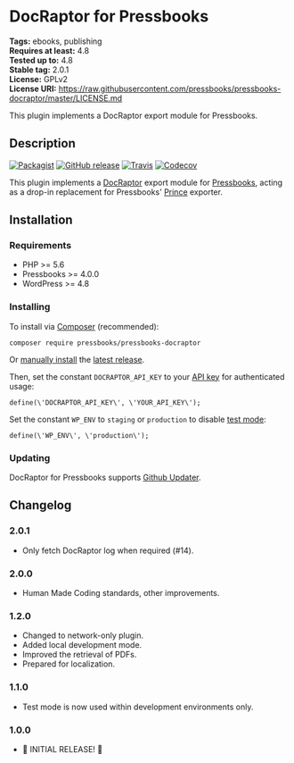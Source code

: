 # DocRaptor for Pressbooks #
**Tags:** ebooks, publishing  
**Requires at least:** 4.8  
**Tested up to:** 4.8  
**Stable tag:** 2.0.1  
**License:** GPLv2  
**License URI:** https://raw.githubusercontent.com/pressbooks/pressbooks-docraptor/master/LICENSE.md  

This plugin implements a DocRaptor export module for Pressbooks.


## Description ##
[![Packagist](https://img.shields.io/packagist/v/pressbooks/pressbooks-docraptor.svg?style=flat-square)](https://packagist.org/packages/pressbooks/pressbooks-docraptor) [![GitHub release](https://img.shields.io/github/release/pressbooks/pressbooks-docraptor.svg?style=flat-square)](https://github.com/pressbooks/pressbooks-docraptor/releases) [![Travis](https://img.shields.io/travis/pressbooks/pressbooks-docraptor.svg?style=flat-square)](https://travis-ci.org/pressbooks/pressbooks-docraptor/) [![Codecov](https://img.shields.io/codecov/c/github/pressbooks/pressbooks-docraptor.svg?style=flat-square)](https://codecov.io/gh/pressbooks/pressbooks-docraptor)

This plugin implements a [DocRaptor](https://docraptor.com/) export module for [Pressbooks](https://pressbooks.org), acting as a drop-in replacement for Pressbooks' [Prince](https://princexml.com) exporter.

## Installation ##

### Requirements ###

* PHP >= 5.6
* Pressbooks >= 4.0.0
* WordPress >= 4.8

### Installing ###

To install via [Composer](https://getcomposer.org) (recommended):

```composer require pressbooks/pressbooks-docraptor```

Or [manually install](https://codex.wordpress.org/Managing_Plugins#Manual_Plugin_Installation) the [latest release](http://github.com/pressbooks/pressbooks-docraptor/releases/latest).

Then, set the constant `DOCRAPTOR_API_KEY` to your [API key](https://docraptor.com/documentation/api#api_authentication) for authenticated usage:

```define(\'DOCRAPTOR_API_KEY\', \'YOUR_API_KEY\');```

Set the constant `WP_ENV` to `staging` or `production` to disable [test mode](https://docraptor.com/documentation/api#api_test_docs):

```define(\'WP_ENV\', \'production\');```

### Updating ###

DocRaptor for Pressbooks supports [Github Updater](https://github.com/afragen/github-updater).

## Changelog ##

### 2.0.1 ###
* Only fetch DocRaptor log when required (#14).

### 2.0.0 ###
* Human Made Coding standards, other improvements.

### 1.2.0 ###
* Changed to network-only plugin.
* Added local development mode.
* Improved the retrieval of PDFs.
* Prepared for localization.

### 1.1.0 ###

* Test mode is now used within development environments only.

### 1.0.0 ###

* 🚀 INITIAL RELEASE! 🚀
